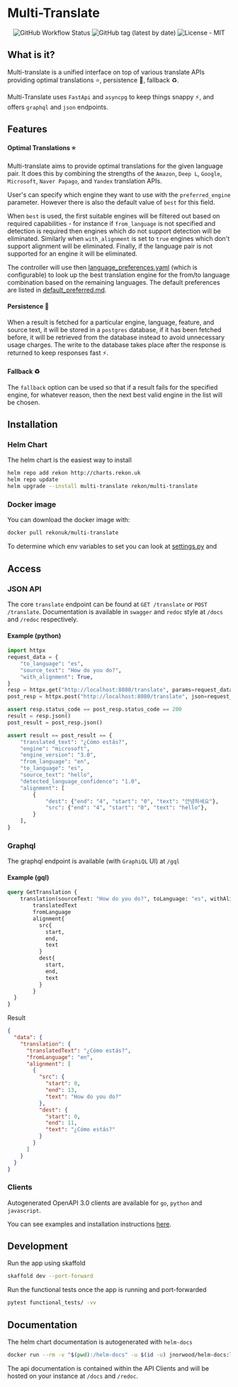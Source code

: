 # Multi-Translate

<p align="center">
    <img alt="GitHub Workflow Status" src="https://img.shields.io/github/workflow/status/rekon-oss/multi-translate/Python unit tests">
    <img alt="GitHub tag (latest by date)" src="https://img.shields.io/github/v/tag/rekon-oss/multi-translate">
    <img alt="License - MIT" src="https://img.shields.io/badge/license-MIT-informational">
</p>

## What is it?

Multi-translate is a unified interface on top of various translate APIs providing optimal translations :star:, 
persistence :floppy_disk:, fallback :recycle:.

Multi-Translate uses `FastApi` and `asyncpg` to keep things snappy :zap:, and offers `graphql` and `json` endpoints.

## Features

#### Optimal Translations :star:

Multi-translate aims to provide optimal translations for the given language pair. It does this by combining the
strengths of the `Amazon`, `Deep L`, `Google`, `Microsoft`, `Naver Papago`, and `Yandex` translation APIs.

User's can specify which engine they want to use with the `preferred_engine` parameter. However there is also the 
default value of `best` for this field.

When `best` is used, the first suitable engines will be filtered out based on required capabilities - for instance if 
`from_language` is not specified and detection is required then engines which do not support detection will be eliminated.
Similarly when `with_alignment` is set to `true` engines which don't support alignment will be eliminated. Finally, if
the language pair is not supported for an engine it will be eliminated. 

The controller will use then [language_preferences.yaml](language_preferences.yaml) (which is configurable) to look up 
the best translation engine for the from/to language combination based on the remaining languages. The default 
preferences are listed in [default_preferred.md](default_preferred.md).

#### Persistence :floppy_disk:

When a result is fetched for a particular engine, language, feature, and source text, it will be stored in a 
`postgres` database, if it has been fetched before, it will be retrieved from the database instead to avoid unnecessary
usage charges. The write to the database takes place after the response is returned to keep responses fast :zap:.

#### Fallback :recycle:

The `fallback` option can be used so that if a result fails for the specified engine, for whatever reason, then the next
best valid engine in the list will be chosen.



## Installation

### Helm Chart

The helm chart is the easiest way to install

```bash
helm repo add rekon http://charts.rekon.uk
helm repo update
helm upgrade --install multi-translate rekon/multi-translate
``` 

### Docker image

You can download the docker image with:
```bash
docker pull rekonuk/multi-translate
```

To determine which env variables to set you can look at [settings.py](settings.py) and 


## Access

### JSON API

The core `translate` endpoint can be found at `GET /translate` or `POST /translate`. Documentation is available in `swagger` and `redoc` 
style at `/docs` and `/redoc` respectively.

#### Example (python)

```python
import httpx
request_data = {
    "to_language": "es",
    "source_text": "How do you do?",
    "with_alignment": True,
}
resp = httpx.get("http://localhost:8080/translate", params=request_data)
post_resp = httpx.post("http://localhost:8080/translate", json=request_data)

assert resp.status_code == post_resp.status_code == 200
result = resp.json()
post_result = post_resp.json()

assert result == post_result == {
    "translated_text": "¿Cómo estás?",
    "engine": "microsoft",
    "engine_version": "3.0",
    "from_language": "en",
    "to_language": "es",
    "source_text": "hello",
    "detected_language_confidence": "1.0",
    "alignment": [
        {
            "dest": {"end": "4", "start": "0", "text": "안녕하세요"},
            "src": {"end": "4", "start": "0", "text": "hello"},
        }
    ],
}
```

### Graphql

The graphql endpoint is available (with `GraphiQL` UI) at `/gql`

#### Example (gql)

```graphql
query GetTranslation {
    translation(sourceText: "How do you do?", toLanguage: "es", withAlignment: true) {
        translatedText
        fromLanguage
        alignment{
          src{
            start,
            end,
            text
          }
          dest{
            start,
            end,
            text
          }
        }
  }
}
```

Result 

```json
{
  "data": {
    "translation": {
      "translatedText": "¿Cómo estás?",
      "fromLanguage": "en",
      "alignment": [
        {
          "src": {
            "start": 0,
            "end": 13,
            "text": "How do you do?"
          },
          "dest": {
            "start": 0,
            "end": 11,
            "text": "¿Cómo estás?"
          }
        }
      ]
    }
  }
}
```

### Clients

Autogenerated OpenAPI 3.0 clients are available for `go`, `python` and `javascript`.

You can see examples and installation instructions [here](clients/README.md#Examples).


## Development

Run the app using skaffold
```bash
skaffold dev --port-forward
```

Run the functional tests once the app is running and port-forwarded
```bash
pytest functional_tests/ -vv
```

## Documentation

The helm chart documentation is autogenerated with `helm-docs`
```bash
docker run --rm -v "$(pwd):/helm-docs" -u $(id -u) jnorwood/helm-docs:latest
```

The api documentation is contained within the API Clients and will be hosted on your instance at `/docs` and `/redoc`.